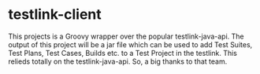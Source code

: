 # testlink-client
This projects is a Groovy wrapper over the popular testlink-java-api. The output of this project will be a jar file
which can be used to add Test Suites, Test Plans, Test Cases, Builds etc. to a Test Project in the testlink. This relieds
totally on the testlink-java-api. So, a big thanks to that team.

